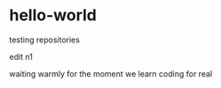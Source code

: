 # hello-world

testing repositories

edit n1

waiting warmly for the moment we learn coding for real

